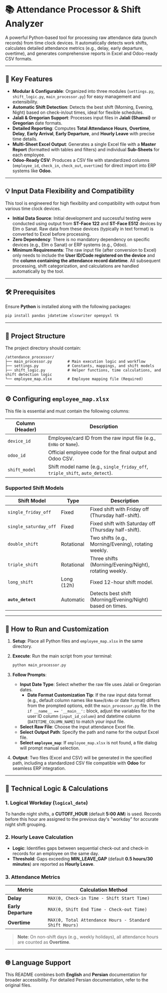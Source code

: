 # 📚 Attendance Processor & Shift Analyzer

A powerful Python-based tool for processing raw attendance data (punch records) from time clock devices. It automatically detects work shifts, calculates detailed attendance metrics (e.g., delay, early departure, overtime), and generates comprehensive reports in Excel and Odoo-ready CSV formats.

---

## 🎯 Key Features

- **Modular & Configurable**: Organized into three modules (`settings.py`, `shift_logic.py`, `main_processor.py`) for easy management and extensibility.
- **Automatic Shift Detection**: Detects the best shift (Morning, Evening, Night) based on check-in/out times, ideal for flexible schedules.
- **Jalali & Gregorian Support**: Processes input files in **Jalali (Shamsi)** or **Gregorian** date formats.
- **Detailed Reporting**: Computes **Total Attendance Hours**, **Overtime**, **Delay**, **Early Arrival**, **Early Departure**, and **Hourly Leave** with precise time details.
- **Multi-Sheet Excel Output**: Generates a single Excel file with a **Master Report** (formatted with tables and filters) and individual **Sub-Sheets** for each employee.
- **Odoo-Ready CSV**: Produces a CSV file with standardized columns (`employee_id`, `check_in`, `check_out`, `overtime`) for direct import into ERP systems like **Odoo**.

---

## 💡 Input Data Flexibility and Compatibility

This tool is engineered for high flexibility and compatibility with output from various time clock devices.

- **Initial Data Source**: Initial development and successful testing were conducted using output from **ST-Face 122** and **ST-Face E512** devices by Elm o Sanat. Raw data from these devices (typically in text format) is converted to Excel before processing.
- **Zero Dependency**: There is no mandatory dependency on specific devices (e.g., Elm o Sanat) or ERP systems (e.g., Odoo).
- **Minimum Requirements**: The raw input file (after conversion to Excel) only needs to include the **User ID/Code registered on the device** and the **column containing the attendance record datetime**. All subsequent processing, shift categorization, and calculations are handled automatically by the tool.

---

## 🛠️ Prerequisites

Ensure **Python** is installed along with the following packages:

```bash
pip install pandas jdatetime xlsxwriter openpyxl tk
```

---

## 📂 Project Structure

The project directory should contain:

```
/attendance_processor/
├── main_processor.py       # Main execution logic and workflow
├── settings.py             # Constants, mappings, and shift models
├── shift_logic.py          # Helper functions, time calculations, and shift detection logic
└── employee_map.xlsx       # Employee mapping file (Required)
```

---

## ⚙️ Configuring `employee_map.xlsx`

This file is essential and must contain the following columns:

| Column (Header) | Description |
|-----------------|-------------|
| `device_id`     | Employee/card ID from the raw input file (e.g., `EnNo` or `Name`). |
| `odoo_id`       | Official employee code for the final output and Odoo CSV. |
| `shift_model`   | Shift model name (e.g., `single_friday_off`, `triple_shift`, `auto_detect`). |

### Supported Shift Models

| Shift Model            | Type         | Description                                      |
|------------------------|--------------|--------------------------------------------------|
| `single_friday_off`    | Fixed        | Fixed shift with Friday off (Thursday half-shift). |
| `single_saturday_off`  | Fixed        | Fixed shift with Saturday off (Thursday half-shift). |
| `double_shift`         | Rotational   | Two shifts (e.g., Morning/Evening), rotating weekly. |
| `triple_shift`         | Rotational   | Three shifts (Morning/Evening/Night), rotating weekly. |
| `long_shift`           | Long (12h)   | Fixed 12-hour shift model.                       |
| **`auto_detect`**      | Automatic    | Detects best shift (Morning/Evening/Night) based on times. |

---

## 🚀 How to Run and Customization

1. **Setup**: Place all Python files and `employee_map.xlsx` in the same directory.
2. **Execute**: Run the main script from your terminal:

   ```bash
   python main_processor.py
   ```

3. **Follow Prompts**:
   - **Input Date Type**: Select whether the raw file uses Jalali or Gregorian dates.
     - **Date Format Customization Tip**: If the raw input data format (e.g., default column names like `Name`/`EnNo` or date format) differs from the prompted options, edit the `main_processor.py` file. In the `if __name__ == '__main__':` block, adjust the variables for the user ID column (`input_id_column`) and datetime column (`DATETIME_COLUMN_NAME`) to match your input file.
   - **Select Raw File**: Choose the input attendance Excel file.
   - **Select Output Path**: Specify the path and name for the output Excel file.
   - **Select `employee_map`**: If `employee_map.xlsx` is not found, a file dialog will prompt manual selection.
4. **Output**: Two files (Excel and CSV) will be generated in the specified path, including a standardized CSV file compatible with **Odoo** for seamless ERP integration.

---

## 🔧 Technical Logic & Calculations

### 1. Logical Workday (`logical_date`)
To handle night shifts, a **CUTOFF_HOUR** (default **5:00 AM**) is used. Records before this hour are assigned to the previous day's "workday" for accurate night shift grouping.

### 2. Hourly Leave Calculation
- **Logic**: Identifies gaps between sequential check-out and check-in records for an employee on the same day.
- **Threshold**: Gaps exceeding **MIN_LEAVE_GAP** (default **0.5 hours/30 minutes**) are reported as **Hourly Leave**.

### 3. Attendance Metrics
| Metric            | Calculation Method                              |
|-------------------|------------------------------------------------|
| **Delay**         | `MAX(0, Check-in Time - Shift Start Time)`     |
| **Early Departure** | `MAX(0, Shift End Time - Check-out Time)`     |
| **Overtime**      | `MAX(0, Total Attendance Hours - Standard Shift Hours)` |

> **Note**: On non-shift days (e.g., weekly holidays), all attendance hours are counted as **Overtime**.

---

## 🌐 Language Support
This README combines both **English** and **Persian** documentation for broader accessibility. For detailed Persian documentation, refer to the original files.
